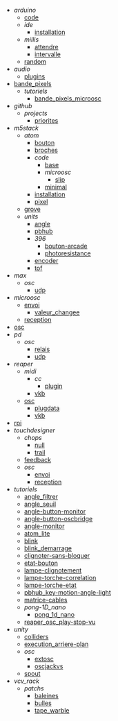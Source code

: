 - *arduino*
  - [code](/arduino/code/)
  - *ide*
    - [installation](/arduino/ide/installation.md)
  - *millis*
    - [attendre](/arduino/millis/attendre.md)
    - [intervalle](/arduino/millis/intervalle.md)
  - [random](/arduino/random/)
- *audio*
  - [plugins](/audio/plugins/)
- [bande_pixels](/bande_pixels/)
  - *tutoriels*
    - [bande_pixels_microosc](/bande_pixels/tutoriels/bande_pixels_microosc/)
- *github*
  - *projects*
    - [priorites](/github/projects/priorites/)
- *m5stack*
  - *atom*
    - [bouton](/m5stack/atom/bouton/)
    - [broches](/m5stack/atom/broches/)
    - *code*
      - [base](/m5stack/atom/code/base/)
      - *microosc*
        - [slip](/m5stack/atom/code/microosc/slip/)
      - [minimal](/m5stack/atom/code/minimal/)
    - [installation](/m5stack/atom/installation/)
    - [pixel](/m5stack/atom/pixel/)
  - [grove](/m5stack/grove/)
  - *units*
    - [angle](/m5stack/units/angle.md)
    - [pbhub](/m5stack/units/pbhub.md)
    - *396*
      - [bouton-arcade](/m5stack/units/396/bouton-arcade/)
      - [photoresistance](/m5stack/units/396/photoresistance/)
    - [encoder](/m5stack/units/encoder/)
    - [tof](/m5stack/units/tof/)
- *max*
  - *osc*
    - [udp](/max/osc/udp/)
- *microosc*
  - [envoi](/microosc/envoi/)
    - [valeur_changee](/microosc/envoi/valeur_changee/)
  - [reception](/microosc/reception/)
- [osc](/osc/)
- *pd*
  - *osc*
    - [relais](/pd/osc/relais/)
    - [udp](/pd/osc/udp/)
- *reaper*
  - *midi*
    - *cc*
      - [plugin](/reaper/midi/cc/plugin/)
    - [vkb](/reaper/midi/vkb/)
  - [osc](/reaper/osc/)
    - [plugdata](/reaper/osc/plugdata/)
    - [vkb](/reaper/osc/vkb/)
- [rpi](/rpi/)
- *touchdesigner*
  - *chops*
    - [null](/touchdesigner/chops/null/)
    - [trail](/touchdesigner/chops/trail/)
  - [feedback](/touchdesigner/feedback/)
  - *osc*
    - [envoi](/touchdesigner/osc/envoi/)
    - [reception](/touchdesigner/osc/reception/)
- *tutoriels*
  - [angle_filtrer](/tutoriels/angle_filtrer.md)
  - [angle_seuil](/tutoriels/angle_seuil.md)
  - [angle-button-monitor](/tutoriels/angle-button-monitor.md)
  - [angle-button-oscbridge](/tutoriels/angle-button-oscbridge.md)
  - [angle-monitor](/tutoriels/angle-monitor.md)
  - [atom_lite](/tutoriels/atom_lite.md)
  - [blink](/tutoriels/blink.md)
  - [blink_demarrage](/tutoriels/blink_demarrage.md)
  - [clignoter-sans-bloquer](/tutoriels/clignoter-sans-bloquer.md)
  - [etat-bouton](/tutoriels/etat-bouton.md)
  - [lampe-clignotement](/tutoriels/lampe-clignotement.md)
  - [lampe-torche-correlation](/tutoriels/lampe-torche-correlation.md)
  - [lampe-torche-etat](/tutoriels/lampe-torche-etat.md)
  - [pbhub_key-motion-angle-light](/tutoriels/pbhub_key-motion-angle-light.md)
  - [matrice-cables](/tutoriels/matrice-cables/)
  - *pong-1D_nano*
    - [pong_1d_nano](/tutoriels/pong-1D_nano/pong_1d_nano.md)
  - [reaper_osc_play-stop-vu](/tutoriels/reaper_osc_play-stop-vu/)
- *unity*
  - [colliders](/unity/colliders/)
  - [execution_arriere-plan](/unity/execution_arriere-plan/)
  - *osc*
    - [extosc](/unity/osc/extosc/)
    - [oscjackvs](/unity/osc/oscjackvs/)
  - [spout](/unity/spout/)
- *vcv_rack*
  - *patchs*
    - [baleines](/vcv_rack/patchs/baleines/)
    - [bulles](/vcv_rack/patchs/bulles/)
    - [tape_warble](/vcv_rack/patchs/tape_warble/)
